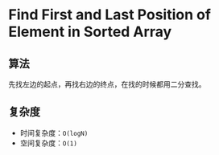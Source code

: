 # Find First and Last Position of Element in Sorted Array
## 算法
先找左边的起点，再找右边的终点，在找的时候都用二分查找。

## 复杂度
- 时间复杂度：`O(logN)`
- 空间复杂度：`O(1)`

